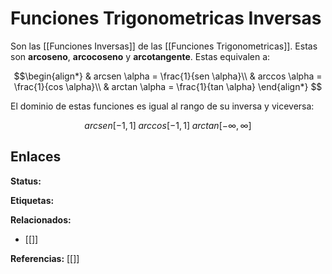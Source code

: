 # Funciones Trigonometricas Inversas
Son las [[Funciones Inversas]] de las [[Funciones Trigonometricas]]. Estas son **arcoseno**, **arcocoseno** y **arcotangente**. Estas equivalen a:

$$\begin{align*} 
& arcsen \alpha = \frac{1}{sen \alpha}\\
& arccos \alpha = \frac{1}{cos \alpha}\\
& arctan \alpha = \frac{1}{tan \alpha}
\end{align*}
$$

El dominio de estas funciones es igual al rango de su inversa y viceversa:

$$arcsen [-1, 1]\; arccos [-1, 1]\; arctan [-\infty,\infty]$$

## Enlaces
**Status:**

**Etiquetas:**

**Relacionados:**
- [[]]

**Referencias:**
[[]]